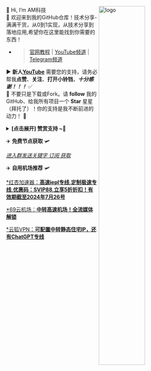 <img src="https://github-readme-stats.vercel.app/api?username=ansoncloud8&show_icons=false&theme=Default" alt="logo" align="right" width="50%" />
👋 Hi, I’m AM科技
</br>🤖 欢迎来到我的GitHub仓库！技术分享-满满干货，从0到1实现，从技术分享到落地应用,希望你在这里能找到你需要的东西！

- >[官网教程](https://am.809098.xyz) | [YouTube频道](https://youtube.com/@AM_CLUB) | [Telegram频道](https://t.me/AM_CLUBS)

▶️ **新人[YouTube](https://youtube.com/@AM_CLUB)** 需要您的支持，请务必帮我**点赞**、**关注**、**打开小铃铛**，***十分感谢！！！*** ✅
</br>🎁 不要只是下载或Fork。请 **follow** 我的GitHub、给我所有项目一个 **Star** 星星（拜托了）！你的支持是我不断前进的动力！ 💖
<details><summary><strong> [点击展开] 赞赏支持 ~🧧</strong></summary>
*我非常感谢您的赞赏和支持，它们将极大地激励我继续创新，持续产生有价值的工作。*
  
- **TRC20:** `TWTxUyay6QJN3K4fs4kvJTT8Zfa2mWTwDD`
  
</details>

✈️ **免费节点获取** 🛩️

[*进入群发送关键字 订阅 获取*](https://t.me/AM_CLUBS)

✈️ **自用机场推荐** 🛩️

[*红杏加速器：**高速iepl专线,定制极速专线,优惠码：SVIP88,立享5折折扣！有效期截至2024年7月26号** ](https://hongxingdl.com/web/#/login?code=mn5Tuipf)

[*69云机场：**中转高速机场！全流媒体解锁** ](https://am.69yun69.com)

[*云狐VPN：**可配置中转静态住宅IP，还有ChatGPT专线** ](https://yunfox.cc/?code=KPO6IFwh)

<!---
ansoncloud8/ansoncloud8 is a ✨ special ✨ repository because its `README.md` (this file) appears on your GitHub profile.
You can click the Preview link to take a look at your changes.
--->

